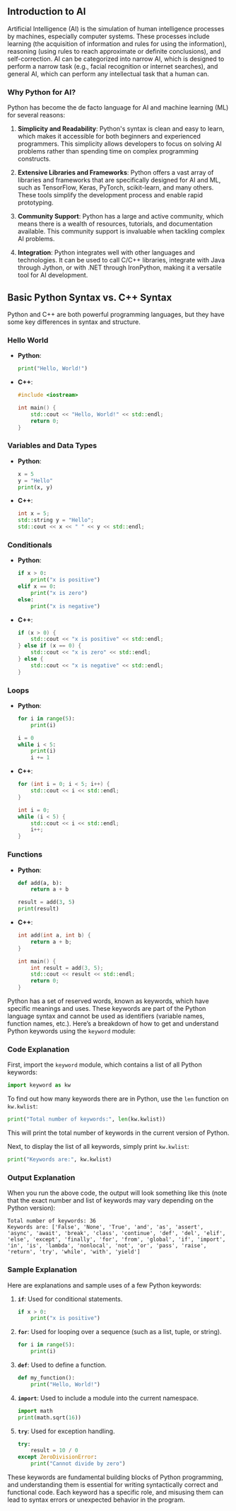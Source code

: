 ## Introduction to AI

Artificial Intelligence (AI) is the simulation of human intelligence processes by machines, especially computer systems. These processes include learning (the acquisition of information and rules for using the information), reasoning (using rules to reach approximate or definite conclusions), and self-correction. AI can be categorized into narrow AI, which is designed to perform a narrow task (e.g., facial recognition or internet searches), and general AI, which can perform any intellectual task that a human can.

### Why Python for AI?

Python has become the de facto language for AI and machine learning (ML) for several reasons:

1. **Simplicity and Readability**: Python's syntax is clean and easy to learn, which makes it accessible for both beginners and experienced programmers. This simplicity allows developers to focus on solving AI problems rather than spending time on complex programming constructs.

2. **Extensive Libraries and Frameworks**: Python offers a vast array of libraries and frameworks that are specifically designed for AI and ML, such as TensorFlow, Keras, PyTorch, scikit-learn, and many others. These tools simplify the development process and enable rapid prototyping.

3. **Community Support**: Python has a large and active community, which means there is a wealth of resources, tutorials, and documentation available. This community support is invaluable when tackling complex AI problems.

4. **Integration**: Python integrates well with other languages and technologies. It can be used to call C/C++ libraries, integrate with Java through Jython, or with .NET through IronPython, making it a versatile tool for AI development.

## Basic Python Syntax vs. C++ Syntax

Python and C++ are both powerful programming languages, but they have some key differences in syntax and structure.

### Hello World

- **Python**:

  ```python
  print("Hello, World!")
  ```

- **C++**:

  ```cpp
  #include <iostream>

  int main() {
      std::cout << "Hello, World!" << std::endl;
      return 0;
  }
  ```

### Variables and Data Types

- **Python**:

  ```python
  x = 5
  y = "Hello"
  print(x, y)
  ```

- **C++**:
  ```cpp
  int x = 5;
  std::string y = "Hello";
  std::cout << x << " " << y << std::endl;
  ```

### Conditionals

- **Python**:

  ```python
  if x > 0:
      print("x is positive")
  elif x == 0:
      print("x is zero")
  else:
      print("x is negative")
  ```

- **C++**:
  ```cpp
  if (x > 0) {
      std::cout << "x is positive" << std::endl;
  } else if (x == 0) {
      std::cout << "x is zero" << std::endl;
  } else {
      std::cout << "x is negative" << std::endl;
  }
  ```

### Loops

- **Python**:

  ```python
  for i in range(5):
      print(i)

  i = 0
  while i < 5:
      print(i)
      i += 1
  ```

- **C++**:

  ```cpp
  for (int i = 0; i < 5; i++) {
      std::cout << i << std::endl;
  }

  int i = 0;
  while (i < 5) {
      std::cout << i << std::endl;
      i++;
  }
  ```

### Functions

- **Python**:

  ```python
  def add(a, b):
      return a + b

  result = add(3, 5)
  print(result)
  ```

- **C++**:

  ```cpp
  int add(int a, int b) {
      return a + b;
  }

  int main() {
      int result = add(3, 5);
      std::cout << result << std::endl;
      return 0;
  }
  ```

Python has a set of reserved words, known as keywords, which have specific meanings and uses. These keywords are part of the Python language syntax and cannot be used as identifiers (variable names, function names, etc.). Here’s a breakdown of how to get and understand Python keywords using the `keyword` module:

### Code Explanation

First, import the `keyword` module, which contains a list of all Python keywords:

```python
import keyword as kw
```

To find out how many keywords there are in Python, use the `len` function on `kw.kwlist`:

```python
print("Total number of keywords:", len(kw.kwlist))
```

This will print the total number of keywords in the current version of Python.

Next, to display the list of all keywords, simply print `kw.kwlist`:

```python
print("Keywords are:", kw.kwlist)
```

### Output Explanation

When you run the above code, the output will look something like this (note that the exact number and list of keywords may vary depending on the Python version):

```
Total number of keywords: 36
Keywords are: ['False', 'None', 'True', 'and', 'as', 'assert', 'async', 'await', 'break', 'class', 'continue', 'def', 'del', 'elif', 'else', 'except', 'finally', 'for', 'from', 'global', 'if', 'import', 'in', 'is', 'lambda', 'nonlocal', 'not', 'or', 'pass', 'raise', 'return', 'try', 'while', 'with', 'yield']
```

### Sample Explanation

Here are explanations and sample uses of a few Python keywords:

1. **`if`**: Used for conditional statements.

   ```python
   if x > 0:
       print("x is positive")
   ```

2. **`for`**: Used for looping over a sequence (such as a list, tuple, or string).

   ```python
   for i in range(5):
       print(i)
   ```

3. **`def`**: Used to define a function.

   ```python
   def my_function():
       print("Hello, World!")
   ```

4. **`import`**: Used to include a module into the current namespace.

   ```python
   import math
   print(math.sqrt(16))
   ```

5. **`try`**: Used for exception handling.

   ```python
   try:
       result = 10 / 0
   except ZeroDivisionError:
       print("Cannot divide by zero")
   ```

These keywords are fundamental building blocks of Python programming, and understanding them is essential for writing syntactically correct and functional code. Each keyword has a specific role, and misusing them can lead to syntax errors or unexpected behavior in the program.
